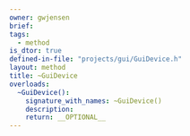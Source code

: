 ```yaml
---
owner: gwjensen
brief:
tags:
  - method
is_dtor: true
defined-in-file: "projects/gui/GuiDevice.h"
layout: method
title: ~GuiDevice
overloads:
  ~GuiDevice():
    signature_with_names: ~GuiDevice()
    description:
    return: __OPTIONAL__
---
```

